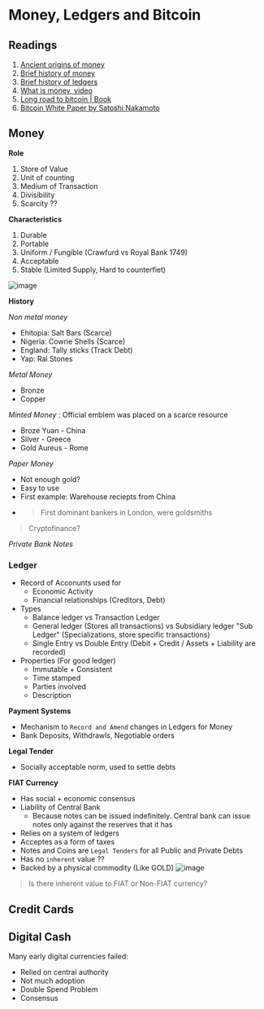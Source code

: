 # Money, Ledgers and Bitcoin

## Readings

1. [Ancient origins of money](https://www.sciencenews.org/article/money-ancient-origins-debate-mystery?tgt=nr)
2. [Brief history of money](https://spectrum.ieee.org/history-of-money)
3. [Brief history of ledgers](https://medium.com/unraveling-the-ouroboros/a-brief-history-of-ledgers-b6ab84a7ff41)
4. [What is money, video](http://www.wsj.com/video/what-is-money-an-artists-make-and-take/DAC445B2-B01C-42ED-B928-91E5E7FC3BA3.html)
5. [Long road to bitcoin | Book](./bitcoin_and_crypto_technologies.pdf)
6. [Bitcoin White Paper by Satoshi Nakamoto](./satoshi_nakamoto_bitcoin_epaper.pdf)

## Money

**Role**

1. Store of Value
2. Unit of counting
3. Medium of Transaction
4. Divisibility
5. Scarcity ??

**Characteristics**

1. Durable
2. Portable
3. Uniform / Fungible (Crawfurd vs Royal Bank 1749)
4. Acceptable
5. Stable (Limited Supply, Hard to counterfiet)

![image](https://user-images.githubusercontent.com/43227329/156869272-628168cb-c7b0-42ad-a155-85dcc04505c1.png)

**History**

_Non metal money_
- Ehitopia: Salt Bars (Scarce)
- Nigeria: Cowrie Shells (Scarce)
- England: Tally sticks (Track Debt) 
- Yap: Rai Stones

_Metal Money_
- Bronze
- Copper

_Minted Money_ : Official emblem was placed on a scarce resource
- Broze Yuan - China
- Silver - Greece
- Gold Aureus - Rome

_Paper Money_

- Not enough gold?
- Easy to use
- First example: Warehouse reciepts from China
- > First dominant bankers in London, were goldsmiths

> Cryptofinance?

_Private Bank Notes_

### Ledger
- Record of Acconunts used for
  - Economic Activity
  - Financial relationships (Creditors, Debt)
- Types
  - Balance ledger vs Transaction Ledger
  - General ledger (Stores all transactions) vs Subsidiary ledger "Sub Ledger" (Specializations, store specific transactions)
  - Single Entry vs Double Entry (Debit + Credit / Assets + Liability are recorded)
- Properties (For good ledger)
  - Immutable + Consistent
  - Time stamped
  - Parties involved
  - Description

**Payment Systems**

- Mechanism to `Record and Amend` changes in Ledgers for Money
- Bank Deposits, Withdrawls, Negotiable orders

**Legal Tender**
- Socially acceptable norm, used to settle debts


**FIAT Currency**
- Has social + economic consensus
- Liability of Central Bank
  - Because notes can be issued indefinitely. Central bank can issue notes only against the reserves that it has 
- Relies on a system of ledgers
- Acceptes as a form of taxes
- Notes and Coins are `Legal Tenders` for all Public and Private Debts
- Has no `inherent` value ??
- Backed by a physical commodity (Like GOLD)
![image](https://user-images.githubusercontent.com/43227329/156868990-08bfb70f-6e82-4b76-9a95-f615038626ef.png)


> Is there inherent value to FIAT or Non-FIAT currency?

## Credit Cards


## Digital Cash

Many early digital currencies failed:

- Relied on central authority
- Not much adoption
- Double Spend Problem
- Consensus
